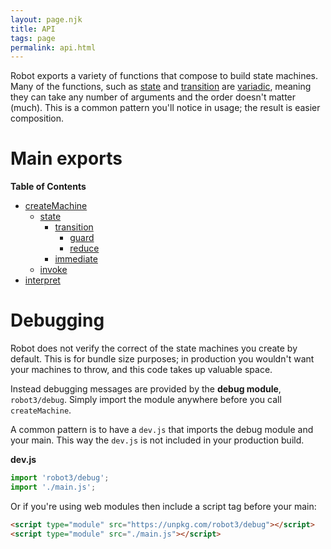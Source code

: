 ```yaml
---
layout: page.njk
title: API
tags: page
permalink: api.html
---
```


Robot exports a variety of functions that compose to build state machines. Many of the functions, such as [state](#state) and [transition](#transition) are [variadic](https://en.wikipedia.org/wiki/Variadic_function), meaning they can take any number of arguments and the order doesn't matter (much). This is a common pattern you'll notice in usage; the result is easier composition.

# Main exports

__Table of Contents__

* [createMachine](./api/createMachine.html)
  * [state](./api/state.html)
    * [transition](./api/transition.html)
      * [guard](./api/guard.html)
      * [reduce](./api/reduce.html)
    * [immediate](./api/immediate.html)
  * [invoke](./api/invoke.html)
* [interpret](./api/interpret.html)

# Debugging

Robot does not verify the correct of the state machines you create by default. This is for bundle size purposes; in production you wouldn't want your machines to throw, and this code takes up valuable space.

Instead debugging messages are provided by the __debug module__, `robot3/debug`. Simply import the module anywhere before you call `createMachine`.

A common pattern is to have a `dev.js` that imports the debug module and your main. This way the `dev.js` is not included in your production build.

__dev.js__

```js
import 'robot3/debug';
import './main.js';
```

Or if you're using web modules then include a script tag before your main:

```html
<script type="module" src="https://unpkg.com/robot3/debug"></script>
<script type="module" src="./main.js"></script>
```